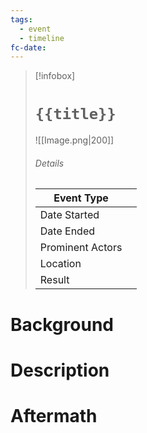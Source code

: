 ```yaml
---
tags:
  - event
  - timeline
fc-date:
---
```

> [!infobox]
> # `{{title}}`
> ![[Image.png|200]]
> ###### Details
> | Event Type |  |
> | ---- | ---- |
> | Date Started |  |
> | Date Ended |  |
> | Prominent Actors |  |
> | Location |  |
> | Result |  |
# Background



# Description



# Aftermath

